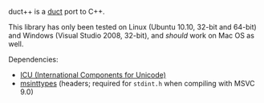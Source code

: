 duct++ is a [duct](http://duct.komiga.com) port to C++.

This library has only been tested on Linux (Ubuntu 10.10, 32-bit and 64-bit) and Windows (Visual Studio 2008, 32-bit), and *should* work on Mac OS as well.

Dependencies:

* [ICU (International Components for Unicode)](http://site.icu-project.org)
* [msinttypes](http://code.google.com/p/msinttypes) (headers; required for `stdint.h` when compiling with MSVC 9.0)
